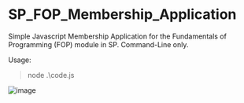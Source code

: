 # SP_FOP_Membership_Application

Simple Javascript Membership Application for the Fundamentals of Programming (FOP) module in SP. Command-Line only.

Usage:
> node .\code.js

![image](https://github.com/andrewdpoh/SP_FOP_Membership_Application/assets/88697807/c7caad22-4407-4d7e-85c1-7a1fcf284368)
